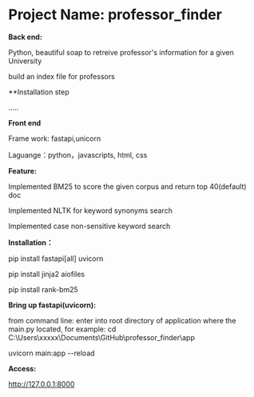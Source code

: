 # Project Name: professor_finder

**Back end:**

Python, beautiful soap to retreive professor's information for a given University

build an index file for professors

**Installation step

.....

**Front end**

Frame work: fastapi,unicorn

Laguange：python，javascripts, html, css

**Feature:**

Implemented BM25 to score the given corpus and return top 40(default) doc

Implemented NLTK for keyword synonyms search

Implemented case non-sensitive keyword search

**Installation：**

pip install fastapi[all] uvicorn

pip install jinja2 aiofiles

pip install rank-bm25

**Bring up fastapi(uvicorn):**

from command line: enter into root directory of application where the main.py located, for example:
cd C:\Users\xxxxx\Documents\GitHub\professor_finder\app

uvicorn main:app --reload

**Access:**

http://127.0.0.1:8000


